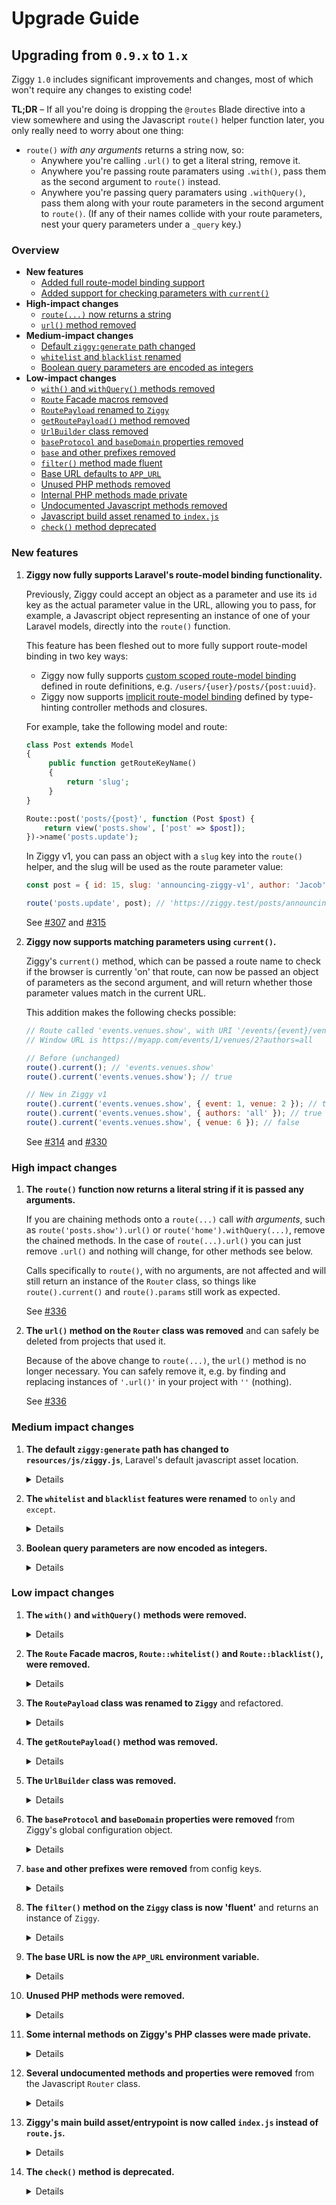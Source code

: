 # Upgrade Guide

## Upgrading from `0.9.x` to `1.x`

Ziggy `1.0` includes significant improvements and changes, most of which won't require any changes to existing code!

**TL;DR** – If all you're doing is dropping the `@routes` Blade directive into a view somewhere and using the Javascript `route()` helper function later, you only really need to worry about one thing:

- `route()` _with any arguments_ returns a string now, so:
  - Anywhere you're calling `.url()` to get a literal string, remove it.
  - Anywhere you're passing route paramaters using `.with()`, pass them as the second argument to `route()` instead.
  - Anywhere you're passing query paramaters using `.withQuery()`, pass them along with your route parameters in the second argument to `route()`. (If any of their names collide with your route parameters, nest your query parameters under a `_query` key.)

### Overview

- **New features**
  - [Added full route-model binding support](#user-content-route-model-binding)
  - [Added support for checking parameters with `current()`](#user-content-params-current)
- **High-impact changes**
  - [`route(...)` now returns a string](#user-content-route-string)
  - [`url()` method removed](#user-content-url-removed)
- **Medium-impact changes**
  - [Default `ziggy:generate` path changed](#user-content-generate-path-changed)
  - [`whitelist` and `blacklist` renamed](#user-content-whitelist-blacklist-renamed)
  - [Boolean query parameters are encoded as integers](#user-content-booleans-integers)
- **Low-impact changes**
  - [`with()` and `withQuery()` methods removed](#user-content-with-withquery-removed)
  - [`Route` Facade macros removed](#user-content-macros-removed)
  - [`RoutePayload` renamed to `Ziggy`](#user-content-route-payload-renamed)
  - [`getRoutePayload()` method removed](#user-content-getroutepayload-removed)
  - [`UrlBuilder` class removed](#user-content-urlbuilder-removed)
  - [`baseProtocol` and `baseDomain` properties removed](#user-content-base-protocol-domain-removed)
  - [`base` and other prefixes removed](#user-content-prefixes-removed)
  - [`filter()` method made fluent](#user-content-filter-fluent)
  - [Base URL defaults to `APP_URL`](#user-content-app-url)
  - [Unused PHP methods removed](#user-content-unused-php-removed)
  - [Internal PHP methods made private](#user-content-internal-methods-private)
  - [Undocumented Javascript methods removed](#user-content-undocumented-methods-removed)
  - [Javascript build asset renamed to `index.js`](#user-content-export-index)
  - [`check()` method deprecated](#user-content-check-deprecated)

### New features

1. **Ziggy now fully supports Laravel's route-model binding functionality.** <span id="route-model-binding"></span>

   Previously, Ziggy could accept an object as a parameter and use its `id` key as the actual parameter value in the URL, allowing you to pass, for example, a Javascript object representing an instance of one of your Laravel models, directly into the `route()` function.

   This feature has been fleshed out to more fully support route-model binding in two key ways:
   - Ziggy now fully supports [custom scoped route-model binding](https://laravel.com/docs/8.x/routing#implicit-binding) defined in route definitions, e.g. `/users/{user}/posts/{post:uuid}`.
   - Ziggy now supports [implicit route-model binding](https://laravel.com/docs/8.x/routing#implicit-binding) defined by type-hinting controller methods and closures.

   For example, take the following model and route:

   ```php
   class Post extends Model
   {
        public function getRouteKeyName()
        {
            return 'slug';
        }
   }
   ```

   ```php
   Route::post('posts/{post}', function (Post $post) {
       return view('posts.show', ['post' => $post]);
   })->name('posts.update');
   ```

   In Ziggy v1, you can pass an object with a `slug` key into the `route()` helper, and the slug will be used as the route parameter value:

   ```js
   const post = { id: 15, slug: 'announcing-ziggy-v1', author: 'Jacob', published: false };

   route('posts.update', post); // 'https://ziggy.test/posts/announcing-ziggy-v1'
   ```

   See [#307](https://github.com/tighten/ziggy/pull/307) and [#315](https://github.com/tighten/ziggy/pull/315)

1. **Ziggy now supports matching parameters using `current()`.** <span id="params-current"></span>

   Ziggy's `current()` method, which can be passed a route name to check if the browser is currently 'on' that route, can now be passed an object of parameters as the second argument, and will return whether those parameter values match in the current URL.

   This addition makes the following checks possible:

   ```js
   // Route called 'events.venues.show', with URI '/events/{event}/venues/{venue}'
   // Window URL is https://myapp.com/events/1/venues/2?authors=all

   // Before (unchanged)
   route().current(); // 'events.venues.show'
   route().current('events.venues.show'); // true

   // New in Ziggy v1
   route().current('events.venues.show', { event: 1, venue: 2 }); // true
   route().current('events.venues.show', { authors: 'all' }); // true
   route().current('events.venues.show', { venue: 6 }); // false
   ```

   See [#314](https://github.com/tighten/ziggy/pull/314) and [#330](https://github.com/tighten/ziggy/pull/330)

### High impact changes

1. **The `route()` function now returns a literal string if it is passed any arguments.** <span id="route-string"></span>

   If you are chaining methods onto a `route(...)` call _with arguments_, such as `route('posts.show').url()` or `route('home').withQuery(...)`, remove the chained methods. In the case of `route(...).url()` you can just remove `.url()` and nothing will change, for other methods see below.

   Calls specifically to `route()`, with no arguments, are not affected and will still return an instance of the `Router` class, so things like `route().current()` and `route().params` still work as expected.

   See [#336](https://github.com/tighten/ziggy/pull/336)

1. **The `url()` method on the `Router` class was removed** and can safely be deleted from projects that used it. <span id="url-removed"></span>

   Because of the above change to `route(...)`, the `url()` method is no longer necessary. You can safely remove it, e.g. by finding and replacing instances of `'.url()'` in your project with `''` (nothing).

   See [#336](https://github.com/tighten/ziggy/pull/336)

### Medium impact changes

1. **The default `ziggy:generate` path has changed to `resources/js/ziggy.js`**, Laravel's default javascript asset location. <span id="generate-path-changed"></span>

   <details>
   <summary>Details</summary>
   <p></p>

   The default output path of the `ziggy:generate` command has changed from `resources/assets/js/ziggy.js` to `resources/js/ziggy.js` to bring it in line with the changes to the `resources` directory structure introduced in Laravel 5.7.

   See [#269](https://github.com/tighten/ziggy/pull/269)
   </details>

1. **The `whitelist` and `blacklist` features were renamed** to `only` and `except`. <span id="whitelist-blacklist-renamed"></span>

   <details>
   <summary>Details</summary>
   <p></p>

   All `whitelist` and `blacklist` functionality, like the config keys and methods, was renamed to `only` and `except`.

   See [#300](https://github.com/tighten/ziggy/pull/300)
   </details>

1. **Boolean query parameters are now encoded as integers.** <span id="booleans-integers"></span>

   <details>
   <summary>Details</summary>
   <p></p>

   Ziggy's `route()` function will now encode boolean query parameters as integers (`0`/`1`) instead of strings (`'true'`/`'false'`).

   See [#345](https://github.com/tighten/ziggy/pull/345)
   </details>

### Low impact changes

1. **The `with()` and `withQuery()` methods were removed.** <span id="with-withquery-removed"></span>

   <details>
   <summary>Details</summary>
   <p></p>

   The `with()` and `withQuery()` methods on the `Router` class (the object returned by the `route()` function if it is passed no arguments) are deprecated. Instead of `with()`, pass parameters as the second argument to `route()`. Instead of `withQuery()`, you can pass query parameters in the same object with regular parameters, as the second argument to `route()`. If you have query parameters and named parameters with the same name, use the new special `_query` key.

   See [#330](https://github.com/tighten/ziggy/pull/330) and [#336](https://github.com/tighten/ziggy/pull/336)
   </details>

1. **The `Route` Facade macros, `Route::whitelist()` and `Route::blacklist()`, were removed.** <span id="macros-removed"></span>

   <details>
   <summary>Details</summary>
   <p></p>

   The `Route` Facade macros, `Route::only()` and `Route::except()` (previously `Route::whitelist()` and `Route::blacklist()`) were removed. Instead of using these macros in your route files, set the routes to include/exclude in `config/ziggy.php`.

   See [#306](https://github.com/tighten/ziggy/pull/306)
   </details>

1. **The `RoutePayload` class was renamed to `Ziggy`** and refactored. <span id="route-payload-renamed"></span>

   <details>
   <summary>Details</summary>
   <p></p>

   The PHP `RoutePayload` class was renamed to `Ziggy` and its `->compile()` method was removed in favor of constructing a new instance and calling `->toArray()` or `->toJson()`. Also:

   - The application router instance is now resolved internally instead of being passed into the constructor, so `new Ziggy(...)` now takes only 2 arguments, `$group` and `$url`
   - The default value of `$basePort` was changed from `false` to `null`

   <p></p>

   See [#305](https://github.com/tighten/ziggy/pull/305)
   </details>

1. **The `getRoutePayload()` method was removed.** <span id="getroutepayload-removed"></span>

   <details>
   <summary>Details</summary>
   <p></p>

   The `getRoutePayload()` method on the PHP `BladeRouteGenerator` and `CommandRouteGenerator` classes was removed.

   See [#305](https://github.com/tighten/ziggy/pull/305)
   </details>

1. **The `UrlBuilder` class was removed.** <span id="urlbuilder-removed"></span>

   <details>
   <summary>Details</summary>
   <p></p>

   The Javascript `UrlBuilder` class was removed. Refer to the `template()` getter on the new `Route` class if you need to re-implement this functionality yourself.

   See [#330](https://github.com/tighten/ziggy/pull/330)
   </details>

1. **The `baseProtocol` and `baseDomain` properties were removed** from Ziggy's global configuration object. <span id="base-protocol-domain-removed"></span>

   <details>
   <summary>Details</summary>
   <p></p>

   The `baseProtocol` and `baseDomain` keys were removed from Ziggy's config. Both these values were inferred from the `baseUrl` property, which is set to your app URL. Refer to the `template()` getter on the new `Route` class if you need to re-implement this functionality yourself.

   See [#337](https://github.com/tighten/ziggy/pull/337)
   </details>

1. **`base` and other prefixes were removed** from config keys. <span id="prefixes-removed"></span>

   <details>
   <summary>Details</summary>
   <p></p>

   The `namedRoutes`, `defaultParameters`, `baseUrl`, and `basePort` configuration properties were renamed to `routes`, `defaults`, `url`, and `port`.

   See [#338](https://github.com/tighten/ziggy/pull/338)
   </details>

1. **The `filter()` method on the `Ziggy` class is now 'fluent'** and returns an instance of `Ziggy`. <span id="filter-fluent"></span>

   <details>
   <summary>Details</summary>
   <p></p>

   The `filter()` method on the `Ziggy` class now returns an instance of `Ziggy` instead of a collection of routes.

   See [#341](https://github.com/tighten/ziggy/pull/341)
   </details>

1. **The base URL is now the `APP_URL` environment variable.** <span id="app-url"></span>

   <details>
   <summary>Details</summary>
   <p></p>

   Ziggy's `url` config value, the base URL used to build all routes and URL strings, now uses the value of the `APP_URL` environment variable, and only falls back to `url('/')` if `APP_URL` isn't set.

   See [#334](https://github.com/tighten/ziggy/pull/334)
   </details>

1. **Unused PHP methods were removed.** <span id="unused-php-removed"></span>

   <details>
   <summary>Details</summary>
   <p></p>

   The unused `appendRouteToList()` and `isListedAs()` methods, and the redundant/unnecessary `except()` and `only()` methods on the `Ziggy` class, were removed.

   See [#341](https://github.com/tighten/ziggy/pull/341)
   </details>

1. **Some internal methods on Ziggy's PHP classes were made private.** <span id="internal-methods-private"></span>

   <details>
   <summary>Details</summary>
   <p></p>

   The `nameKeyedRoutes()`, `resolveBindings()`, `applyFilters()`, and `group()` methods on the `Ziggy` class, and the `generate()` method on the `CommandRouteGenerator` class, are now private.

   See [#341](https://github.com/tighten/ziggy/pull/341)
   </details>

1. **Several undocumented methods and properties were removed** from the Javascript `Router` class. <span id="undocumented-methods-removed"></span>

   <details>
   <summary>Details</summary>
   <p></p>

   Several undocumented methods and properties on the `Router` class (the object returned by the `route()` function when it's called with no arguments) were removed. Replace them with the suggestions below or refer to Ziggy's internals if you need to re-implement the functionality yourself.

   Removed properties:

   - `name`: use the name you were passing into `route()` as the first argument.
   - `absolute`: use the value you were passing into `route()` as the third argument.
   - `ziggy`: use the global `Ziggy` configuraton object.
   - `urlBuilder`: refer to the `template()` getter on the new `Route` class.
   - `template`: refer to the `template()` getter on the new `Route` class.
   - `urlParams`: use the value you were passing into `route()` as the second argument.
   - `queryParams`: use the value you were passing into `withQuery()`, or into `route()` as the second argument.
   - `hydrated`: use the returned URL string.

   <p></p>

   Removed methods:

   - `normalizeParams()`: refer to the internal `_parse()` method.
   - `hydrateUrl()`: use the returned URL string.
   - `matchUrl()`: use `current()` or refer to the `current()` method on the new `Route` class.
   - `constructQuery()`: use the returned URL string.
   - `extractParams()`: refer to the `_dehydrate()` method on the `Router` class.
   - `parse()`: use the returned URL string.
   - `trimParam()`: use `.replace(/{|\??}/g, '')`.

   <p></p>
   
   See [#330](https://github.com/tighten/ziggy/pull/330)
   </details>

1. **Ziggy's main build asset/entrypoint is now called `index.js` instead of `route.js`.** <span id="export-index"></span>

   <details>
   <summary>Details</summary>
   <p></p>

   Ziggy's main Javascript source and dist files are now called `index.js` instead of `route.js`.

   See [#344](https://github.com/tighten/ziggy/pull/344)
   </details>

1. **The `check()` method is deprecated.** <span id="check-deprecated"></span>

   <details>
   <summary>Details</summary>
   <p></p>

   The `route().check()` method is deprecated and will be removed in a future major version of Ziggy. Use `route().has()` instead.

   See [#330](https://github.com/tighten/ziggy/pull/330)
   </details>
